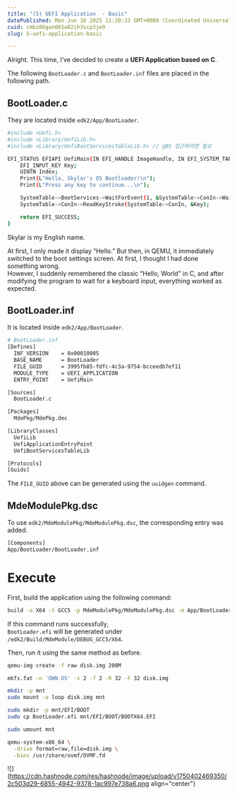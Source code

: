 ```yaml
---
title: "(5) UEFI Application  - Basic"
datePublished: Mon Jun 16 2025 11:20:33 GMT+0000 (Coordinated Universal Time)
cuid: cmbz06gan001w02ih3scp3je9
slug: 5-uefi-application-basic

---
```


Alright. This time, I’ve decided to create a **UEFI Application based on C**.

The following `BootLoader.c` and `BootLoader.inf` files are placed in the following path.

## BootLoader.c

They are located inside `edk2/App/BootLoader`.

```bash
#include <Uefi.h>
#include <Library/UefiLib.h>
#include <Library/UefiBootServicesTableLib.h> // gBS 접근하려면 필요

EFI_STATUS EFIAPI UefiMain(IN EFI_HANDLE ImageHandle, IN EFI_SYSTEM_TABLE *SystemTable) {
    EFI_INPUT_KEY Key;
    UINTN Index;  
    Print(L"Hello, Skylar's OS Bootloader!\n");
    Print(L"Press any key to continue...\n");

    SystemTable->BootServices->WaitForEvent(1, &SystemTable->ConIn->WaitForKey, &Index);
    SystemTable->ConIn->ReadKeyStroke(SystemTable->ConIn, &Key);

    return EFI_SUCCESS;
}
```

Skylar is my English name.

At first, I only made it display “Hello.” But then, in QEMU, it immediately switched to the boot settings screen. At first, I thought I had done something wrong.  
However, I suddenly remembered the classic “Hello, World” in C, and after modifying the program to wait for a keyboard input, everything worked as expected.

## BootLoader.inf

It is located inside `edk2/App/BootLoader`.

```bash
# BootLoader.inf
[Defines]
  INF_VERSION    = 0x00010005
  BASE_NAME      = BootLoader
  FILE_GUID      = 3995fb85-fdfc-4c3a-9754-bcceedb7ef11
  MODULE_TYPE    = UEFI_APPLICATION
  ENTRY_POINT    = UefiMain

[Sources]
  BootLoader.c

[Packages]
  MdePkg/MdePkg.dec

[LibraryClasses]
  UefiLib
  UefiApplicationEntryPoint 
  UefiBootServicesTableLib

[Protocols]
[Guids]
```

The `FILE_GUID` above can be generated using the `uuidgen` command.

## MdeModulePkg.dsc

To use `edk2/MdeModulePkg/MdeModulePkg.dsc`, the corresponding entry was added.

```bash
[Components] 
App/BootLoader/BootLoader.inf
```

# Execute

First, build the application using the following command:

```bash
build -a X64 -t GCC5 -p MdeModulePkg/MdeModulePkg.dsc -m App/BootLoader/BootLoader.inf
```

If this command runs successfully,  
`BootLoader.efi` will be generated under `/edk2/Build/MdeModule/DEBUG_GCC5/X64`.

Then, run it using the same method as before.

```bash
qemu-img create -f raw disk.img 200M

mkfs.fat -n 'OWN OS' -s 2 -f 2 -R 32 -F 32 disk.img

mkdir -p mnt
sudo mount -o loop disk.img mnt

sudo mkdir -p mnt/EFI/BOOT
sudo cp BootLoader.efi mnt/EFI/BOOT/BOOTX64.EFI

sudo umount mnt

qemu-system-x86_64 \
  -drive format=raw,file=disk.img \
  -bios /usr/share/ovmf/OVMF.fd
```

![](https://cdn.hashnode.com/res/hashnode/image/upload/v1750402469350/2c503d29-6855-4942-9378-1ac997e738a6.png align="center")